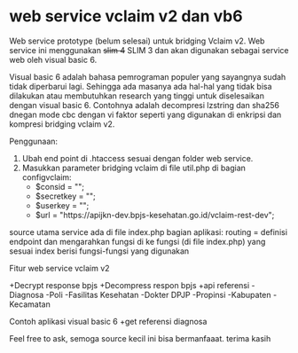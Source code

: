 # web service vclaim v2 dan vb6
 
 Web service prototype (belum selesai) untuk bridging Vclaim v2. Web service ini menggunakan <s>slim 4</s> SLIM 3 dan akan digunakan sebagai service web oleh visual basic 6.
 
 Visual basic 6 adalah bahasa pemrograman populer yang sayangnya sudah tidak diperbarui lagi. Sehingga ada masanya ada hal-hal yang tidak bisa dilakukan atau membutuhkan research yang tinggi untuk diselesaikan dengan visual basic 6. Contohnya adalah decompresi lzstring dan sha256 dnegan mode cbc dengan vi faktor seperti yang digunakan di enkripsi dan kompresi bridging vclaim v2.
 
 Penggunaan:
 <br>
 <ol>
 <li>Ubah end point di .htaccess sesuai dengan folder web service.</li> 
 <li>Masukkan parameter bridging vclaim di file util.php di bagian configvclaim:
    <ul>
     <li>$consid = "";</li>
     <li>$secretkey = "";</li>
     <li>$userkey = "";</li>
     <li>$url = "https://apijkn-dev.bpjs-kesehatan.go.id/vclaim-rest-dev";</li>
  </ul>
 </li>
 </ol>
 source utama service ada di file index.php
 bagian aplikasi:
 routing = definisi endpoint dan mengarahkan fungsi di  ke fungsi (di file index.php) yang sesuai
 index berisi fungsi-fungsi yang digunakan 
 
 
 Fitur web service vclaim v2
 
 +Decrypt response bpjs
 +Decompress respon bpjs
 +api referensi
  -Diagnosa
  -Poli
  -Fasilitas Kesehatan
  -Dokter DPJP
  -Propinsi
  -Kabupaten
  -Kecamatan
  
 Contoh aplikasi visual basic 6
 +get referensi diagnosa


Feel free to ask, semoga source kecil ini bisa bermanfaaat. 
terima kasih
 
 
